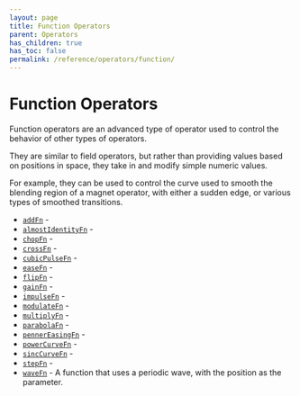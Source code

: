 ```yaml
---
layout: page
title: Function Operators
parent: Operators
has_children: true
has_toc: false
permalink: /reference/operators/function/
---
```


# Function Operators

Function operators are an advanced type of operator used to control the behavior of other types of operators.

They are similar to field operators, but rather than providing values based on positions in space, they take in and modify simple numeric values.

For example, they can be used to control the curve used to smooth the blending region of a magnet operator, with either a sudden edge, or various types of smoothed transitions.

* [`addFn`](addFn/) - 
* [`almostIdentityFn`](almostIdentityFn/) - 
* [`chopFn`](chopFn/) - 
* [`crossFn`](crossFn/) - 
* [`cubicPulseFn`](cubicPulseFn/) - 
* [`easeFn`](easeFn/) - 
* [`flipFn`](flipFn/) - 
* [`gainFn`](gainFn/) - 
* [`impulseFn`](impulseFn/) - 
* [`modulateFn`](modulateFn/) - 
* [`multiplyFn`](multiplyFn/) - 
* [`parabolaFn`](parabolaFn/) - 
* [`pennerEasingFn`](pennerEasingFn/) - 
* [`powerCurveFn`](powerCurveFn/) - 
* [`sincCurveFn`](sincCurveFn/) - 
* [`stepFn`](stepFn/) - 
* [`waveFn`](waveFn/) - A function that uses a periodic wave, with the position as the parameter.

